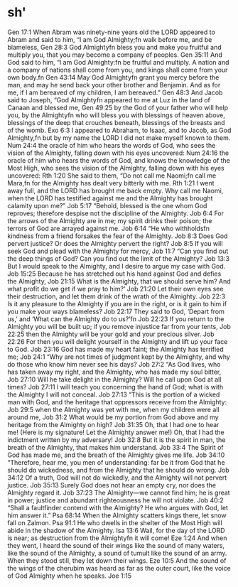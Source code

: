 # sh'

Gen 17:1
When Abram was ninety-nine years old the LORD appeared to Abram and said to him, “I am God Almighty;fn walk before me, and be blameless,
Gen 28:3
God Almightyfn bless you and make you fruitful and multiply you, that you may become a company of peoples.
Gen 35:11
And God said to him, “I am God Almighty:fn be fruitful and multiply. A nation and a company of nations shall come from you, and kings shall come from your own body.fn
Gen 43:14
May God Almightyfn grant you mercy before the man, and may he send back your other brother and Benjamin. And as for me, if I am bereaved of my children, I am bereaved.”
Gen 48:3
And Jacob said to Joseph, “God Almightyfn appeared to me at Luz in the land of Canaan and blessed me,
Gen 49:25
by the God of your father who will help you,
by the Almightyfn who will bless you
with blessings of heaven above,
blessings of the deep that crouches beneath,
blessings of the breasts and of the womb.
Exo 6:3
I appeared to Abraham, to Isaac, and to Jacob, as God Almighty,fn but by my name the LORD I did not make myself known to them.
Num 24:4
the oracle of him who hears the words of God,
who sees the vision of the Almighty,
falling down with his eyes uncovered:
Num 24:16
the oracle of him who hears the words of God,
and knows the knowledge of the Most High,
who sees the vision of the Almighty,
falling down with his eyes uncovered:
Rth 1:20
She said to them, “Do not call me Naomi;fn call me Mara,fn for the Almighty has dealt very bitterly with me.
Rth 1:21
I went away full, and the LORD has brought me back empty. Why call me Naomi, when the LORD has testified against me and the Almighty has brought calamity upon me?”
Job 5:17
“Behold, blessed is the one whom God reproves;
therefore despise not the discipline of the Almighty.
Job 6:4
For the arrows of the Almighty are in me;
my spirit drinks their poison;
the terrors of God are arrayed against me.
Job 6:14
“He who withholdsfn kindness from a friend
forsakes the fear of the Almighty.
Job 8:3
Does God pervert justice?
Or does the Almighty pervert the right?
Job 8:5
If you will seek God
and plead with the Almighty for mercy,
Job 11:7
“Can you find out the deep things of God?
Can you find out the limit of the Almighty?
Job 13:3
But I would speak to the Almighty,
and I desire to argue my case with God.
Job 15:25
Because he has stretched out his hand against God
and defies the Almighty,
Job 21:15
What is the Almighty, that we should serve him?
And what profit do we get if we pray to him?’
Job 21:20
Let their own eyes see their destruction,
and let them drink of the wrath of the Almighty.
Job 22:3
Is it any pleasure to the Almighty if you are in the right,
or is it gain to him if you make your ways blameless?
Job 22:17
They said to God, ‘Depart from us,’
and ‘What can the Almighty do to us?’fn
Job 22:23
If you return to the Almighty you will be built up;
if you remove injustice far from your tents,
Job 22:25
then the Almighty will be your gold
and your precious silver.
Job 22:26
For then you will delight yourself in the Almighty
and lift up your face to God.
Job 23:16
God has made my heart faint;
the Almighty has terrified me;
Job 24:1
“Why are not times of judgment kept by the Almighty,
and why do those who know him never see his days?
Job 27:2
“As God lives, who has taken away my right,
and the Almighty, who has made my soul bitter,
Job 27:10
Will he take delight in the Almighty?
Will he call upon God at all times?
Job 27:11
I will teach you concerning the hand of God;
what is with the Almighty I will not conceal.
Job 27:13
“This is the portion of a wicked man with God,
and the heritage that oppressors receive from the Almighty:
Job 29:5
when the Almighty was yet with me,
when my children were all around me,
Job 31:2
What would be my portion from God above
and my heritage from the Almighty on high?
Job 31:35
Oh, that I had one to hear me!
(Here is my signature! Let the Almighty answer me!)
Oh, that I had the indictment written by my adversary!
Job 32:8
But it is the spirit in man,
the breath of the Almighty, that makes him understand.
Job 33:4
The Spirit of God has made me,
and the breath of the Almighty gives me life.
Job 34:10
“Therefore, hear me, you men of understanding:
far be it from God that he should do wickedness,
and from the Almighty that he should do wrong.
Job 34:12
Of a truth, God will not do wickedly,
and the Almighty will not pervert justice.
Job 35:13
Surely God does not hear an empty cry,
nor does the Almighty regard it.
Job 37:23
The Almighty—we cannot find him;
he is great in power;
justice and abundant righteousness he will not violate.
Job 40:2
“Shall a faultfinder contend with the Almighty?
He who argues with God, let him answer it.”
Psa 68:14
When the Almighty scatters kings there,
let snow fall on Zalmon.
Psa 91:1
He who dwells in the shelter of the Most High
will abide in the shadow of the Almighty.
Isa 13:6
Wail, for the day of the LORD is near;
as destruction from the Almightyfn it will come!
Eze 1:24
And when they went, I heard the sound of their wings like the sound of many waters, like the sound of the Almighty, a sound of tumult like the sound of an army. When they stood still, they let down their wings.
Eze 10:5
And the sound of the wings of the cherubim was heard as far as the outer court, like the voice of God Almighty when he speaks.
Joe 1:15
